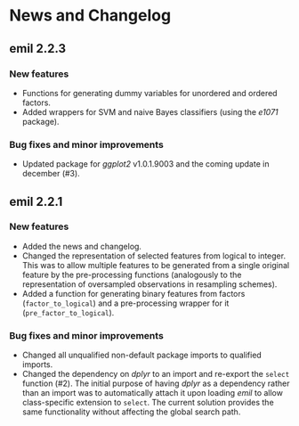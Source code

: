 # News and Changelog

## emil 2.2.3
### New features
* Functions for generating dummy variables for unordered and ordered factors.
* Added wrappers for SVM and naive Bayes classifiers (using the *e1071* package).

### Bug fixes and minor improvements
* Updated package for *ggplot2* v1.0.1.9003 and the coming update in december (#3).

## emil 2.2.1
### New features
* Added the news and changelog.
* Changed the representation of selected features from logical to integer.
  This was to allow multiple features to be generated from a single original
  feature by the pre-processing functions (analogously to the representation of
  oversampled observations in resampling schemes).
* Added a function for generating binary features from factors 
  (`factor_to_logical`) and a pre-processing wrapper for it
  (`pre_factor_to_logical`).
  
### Bug fixes and minor improvements
* Changed all unqualified non-default package imports to qualified imports.
* Changed the dependency on *dplyr* to an import and re-export the `select` 
  function (#2). The initial purpose of having *dplyr* as a dependency rather
  than an import was to automatically attach it upon loading *emil* to allow
  class-specific extension to `select`. The current solution provides the same
  functionality without affecting the global search path.
